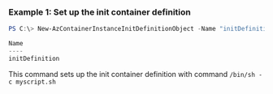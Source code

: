 ### Example 1: Set up the init container definition
```powershell
PS C:\> New-AzContainerInstanceInitDefinitionObject -Name "initDefinition" -Command "/bin/sh -c myscript.sh"

Name
----
initDefinition
```

This command sets up the init container definition with command `/bin/sh -c myscript.sh`